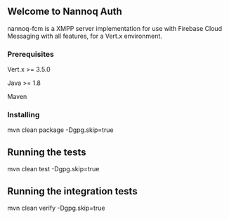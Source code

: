 ## Welcome to Nannoq Auth

nannoq-fcm is a XMPP server implementation for use with Firebase Cloud Messaging with all features, for a Vert.x environment.

### Prerequisites

Vert.x >= 3.5.0

Java >= 1.8

Maven

### Installing

mvn clean package -Dgpg.skip=true

## Running the tests

mvn clean test -Dgpg.skip=true

## Running the integration tests

mvn clean verify -Dgpg.skip=true
